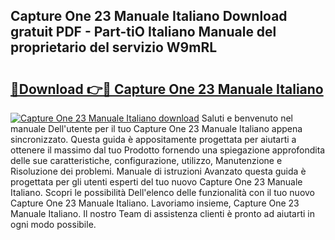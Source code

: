 ## Capture One 23 Manuale Italiano Download gratuit PDF - Part-tiO Italiano Manuale del proprietario del servizio W9mRL

# <h2><a href="http://df94jp5.blite.top/?on=Capture+One+23+Manuale+Italiano">🔗Download 👉🔴 Capture One 23 Manuale Italiano</a></h2>

[![Capture One 23 Manuale Italiano download](https://i.imgur.com/lujVjoI.png)](http://df94jp5.blite.top/?on=Capture+One+23+Manuale+Italiano)
Saluti e benvenuto nel manuale Dell'utente per il tuo Capture One 23 Manuale Italiano appena sincronizzato. Questa guida è appositamente progettata per aiutarti a ottenere il massimo dal tuo Prodotto fornendo una spiegazione approfondita delle sue caratteristiche, configurazione, utilizzo, Manutenzione e Risoluzione dei problemi. Manuale di istruzioni Avanzato questa guida è progettata per gli utenti esperti del tuo nuovo Capture One 23 Manuale Italiano. Scopri le possibilità Dell'elenco delle funzionalità con il tuo nuovo Capture One 23 Manuale Italiano. Lavoriamo insieme, Capture One 23 Manuale Italiano. Il nostro Team di assistenza clienti è pronto ad aiutarti in ogni modo possibile.
